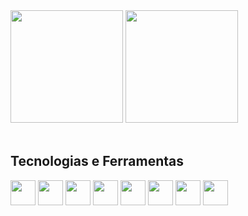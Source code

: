 <div>
  <img height="180em" src="https://github-readme-stats.vercel.app/api?username=nicolasandreidev&show_icons=true&theme=github_dark" />
  <img height="180em" src="https://github-readme-stats.vercel.app/api/top-langs/?username=nicolasandreidev&layout=compact&theme=github_dark" />
</div>
<br>
<div>
  <h2>Tecnologias e Ferramentas</h2>
  <img align="center" src="https://cdn.jsdelivr.net/gh/devicons/devicon/icons/javascript/javascript-original.svg" width="40" />
  <img align="center" src="https://cdn.jsdelivr.net/gh/devicons/devicon/icons/typescript/typescript-original.svg" width="40" />
  <img align="center" src="https://cdn.jsdelivr.net/gh/devicons/devicon/icons/nodejs/nodejs-original.svg" width="40"/>
  <img align="center" src="https://cdn.jsdelivr.net/gh/devicons/devicon/icons/react/react-original.svg" width="40" />
  <img align="center" src="https://cdn.jsdelivr.net/gh/devicons/devicon/icons/sass/sass-original.svg" width="40" />
  <img align="center" src="https://cdn.jsdelivr.net/gh/devicons/devicon/icons/nextjs/nextjs-original.svg" width="40" />
  <img align="center" src="https://cdn.jsdelivr.net/gh/devicons/devicon/icons/mongodb/mongodb-original.svg" width="40" /> 
  <img align="center" src="https://cdn.jsdelivr.net/gh/devicons/devicon/icons/mysql/mysql-original.svg" width="40"/>
</div>

